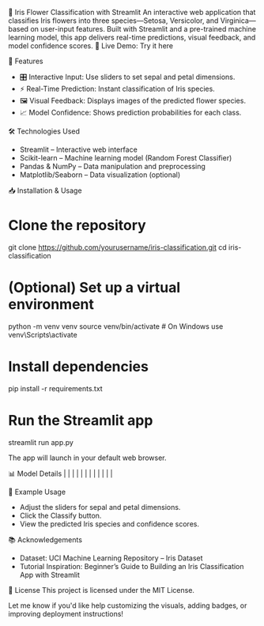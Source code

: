 🌸 Iris Flower Classification with Streamlit
An interactive web application that classifies Iris flowers into three species—Setosa, Versicolor, and Virginica—based on user-input features. Built with Streamlit and a pre-trained machine learning model, this app delivers real-time predictions, visual feedback, and model confidence scores.
🔗 Live Demo: Try it here

📌 Features
- 🎛️ Interactive Input: Use sliders to set sepal and petal dimensions.
- ⚡ Real-Time Prediction: Instant classification of Iris species.
- 🖼️ Visual Feedback: Displays images of the predicted flower species.
- 📈 Model Confidence: Shows prediction probabilities for each class.

🛠️ Technologies Used
- Streamlit – Interactive web interface
- Scikit-learn – Machine learning model (Random Forest Classifier)
- Pandas & NumPy – Data manipulation and preprocessing
- Matplotlib/Seaborn – Data visualization (optional)

📥 Installation & Usage
# Clone the repository
git clone https://github.com/yourusername/iris-classification.git
cd iris-classification

# (Optional) Set up a virtual environment
python -m venv venv
source venv/bin/activate  # On Windows use venv\Scripts\activate

# Install dependencies
pip install -r requirements.txt

# Run the Streamlit app
streamlit run app.py


The app will launch in your default web browser.

📊 Model Details
|  |  | 
|  |  | 
|  |  | 
|  |  | 



🧪 Example Usage
- Adjust the sliders for sepal and petal dimensions.
- Click the Classify button.
- View the predicted Iris species and confidence scores.

📚 Acknowledgements
- Dataset: UCI Machine Learning Repository – Iris Dataset
- Tutorial Inspiration: Beginner’s Guide to Building an Iris Classification App with Streamlit

📄 License
This project is licensed under the MIT License.

Let me know if you'd like help customizing the visuals, adding badges, or improving deployment instructions!

